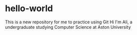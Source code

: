 # hello-world
This is a new repository for me to practice using Git
Hi I'm Ali, a undergraduate studying Computer Science at  Aston University
